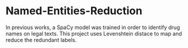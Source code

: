 # Named-Entities-Reduction

In previous works, a SpaCy model was trained in order to identify drug names on legal texts. This project uses Levenshtein distace to map and reduce the redundant labels.
